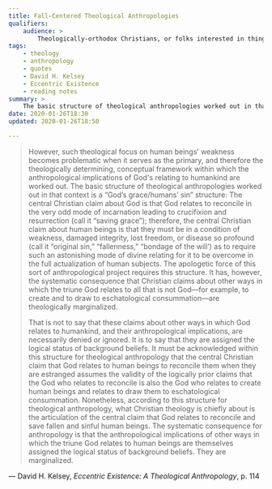 ```yaml
---
title: Fall-Centered Theological Anthropologies
qualifiers:
    audience: >
        Theologically-orthodox Christians, or folks interested in things that theologically-orthodox Christians think.
tags:
    - theology
    - anthropology
    - quotes
    - David H. Kelsey
    - Eccentric Existence
    - reading notes
summary: >
    The basic structure of theological anthropologies worked out in that context [of human weakness] is a “God’s grace/humans’ sin” structure.… The systematic consequence… is that the anthropological implications of other ways in which the triune God relates to human beings… are marginalized.
date: 2020-01-26T18:30
updated: 2020-01-26T18:50

---
```


> However, such theological focus on human beings’ weakness becomes problematic when it serves as the primary, and therefore the theologically determining, conceptual framework within which the anthropological implications of God's relating to humankind are worked out. The basic structure of theological anthropologies worked out in that context is a “God’s grace/humans’ sin” structure: The central Christian claim about God is that God relates to reconcile in the very odd mode of incarnation leading to crucifixion and resurrection (call it “saving grace”); therefore, the central Christian claim about human beings is that they must be in a condition of weakness, damaged integrity, lost freedom, or disease so profound (call it “original sin,” “fallenness,” “bondage of the will’) as to require such an astonishing mode of divine relating for it to be overcome in the full actualization of human subjects. The apologetic force of this sort of anthropological project requires this structure. It has, however, the systematic consequence that Christian claims about other ways in which the triune God relates to all that is not God—for example, to create and to draw to eschatological consummation—are theologically marginalized.
> 
> That is not to say that these claims about other ways in which God relates to humankind, and their anthropological implications, are necessarily denied or ignored. It is to say that they are assigned the logical status of background beliefs. It must be acknowledged within this structure for theological anthropology that the central Christian claim that God relates to human beings to reconcile them when they are estranged assumes the validity of the logically prior claims that the God who relates to reconcile is also the God who relates to create human beings and relates to draw them to eschatological consummation. Nonetheless, according to this structure for theological anthropology, what Christian theology is chiefly about is the articulation of the central claim that God relates to reconcile and save fallen and sinful human beings. The systematic consequence for anthropology is that the anthropological implications of other ways in which the triune God relates to human beings are themselves assigned the logical status of background beliefs. They are marginalized.

— David H. Kelsey, <cite>Eccentric Existence: A Theological Anthropology</cite>, p. 114

